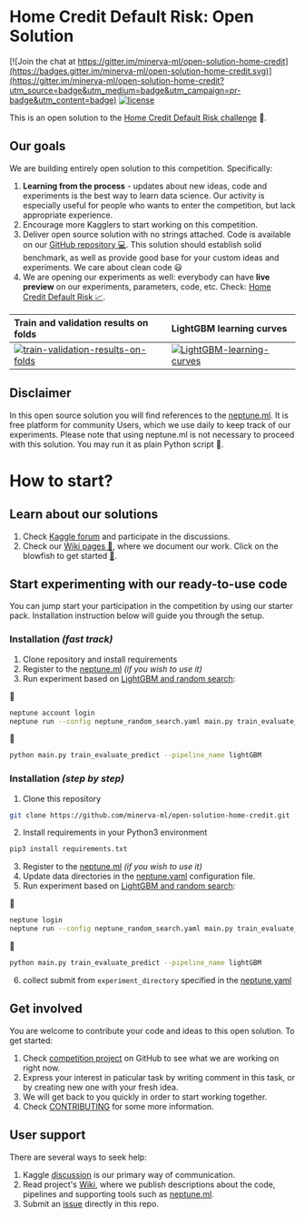 # Home Credit Default Risk: Open Solution
[![Join the chat at https://gitter.im/minerva-ml/open-solution-home-credit](https://badges.gitter.im/minerva-ml/open-solution-home-credit.svg)](https://gitter.im/minerva-ml/open-solution-home-credit?utm_source=badge&utm_medium=badge&utm_campaign=pr-badge&utm_content=badge)
[![license](https://img.shields.io/github/license/mashape/apistatus.svg?maxAge=2592000)](https://github.com/minerva-ml/open-solution-home-credit/blob/master/LICENSE)

This is an open solution to the [Home Credit Default Risk challenge](https://www.kaggle.com/c/home-credit-default-risk) :house_with_garden:.

## Our goals
We are building entirely open solution to this competition. Specifically:
1. **Learning from the process** - updates about new ideas, code and experiments is the best way to learn data science. Our activity is especially useful for people who wants to enter the competition, but lack appropriate experience.
1. Encourage more Kagglers to start working on this competition.
1. Deliver open source solution with no strings attached. Code is available on our [GitHub repository :computer:](https://github.com/neptune-ml/open-solution-home-credit). This solution should establish solid benchmark, as well as provide good base for your custom ideas and experiments. We care about clean code :smiley:
1. We are opening our experiments as well: everybody can have **live preview** on our experiments, parameters, code, etc. Check: [Home Credit Default Risk :chart_with_upwards_trend:](https://app.neptune.ml/neptune-ml/Home-Credit-Default-Risk).

| Train and validation results on folds | LightGBM learning curves |
|:---|:---|
|[![train-validation-results-on-folds](https://gist.githubusercontent.com/kamil-kaczmarek/b3b939797fb39752c45fdadfedba3ed9/raw/fbc925f683853fa8af5a95426fcd37fcb3afcf38/hc-1.png)](https://app.neptune.ml/-/dashboard/experiment/9f58e223-cbf2-4954-9a64-c0b454b30c56) | [![LightGBM-learning-curves](https://gist.githubusercontent.com/kamil-kaczmarek/b3b939797fb39752c45fdadfedba3ed9/raw/fbc925f683853fa8af5a95426fcd37fcb3afcf38/hc-2.png)](https://app.neptune.ml/-/dashboard/experiment/9f58e223-cbf2-4954-9a64-c0b454b30c56) |

## Disclaimer
In this open source solution you will find references to the [neptune.ml](https://neptune.ml). It is free platform for community Users, which we use daily to keep track of our experiments. Please note that using neptune.ml is not necessary to proceed with this solution. You may run it as plain Python script :snake:.

# How to start?
## Learn about our solutions
1. Check [Kaggle forum](https://www.kaggle.com/c/home-credit-default-risk/discussion/57175) and participate in the discussions.
1. Check our [Wiki pages :page_facing_up:](https://github.com/neptune-ml/open-solution-home-credit/wiki), where we document our work. Click on the blowfish to get started [:blowfish:](https://github.com/neptune-ml/open-solution-home-credit/wiki).

## Start experimenting with our ready-to-use code
You can jump start your participation in the competition by using our starter pack. Installation instruction below will guide you through the setup.

### Installation *(fast track)*
1. Clone repository and install requirements
1. Register to the [neptune.ml](https://neptune.ml) _(if you wish to use it)_
1. Run experiment based on [LightGBM and random search](https://github.com/minerva-ml/open-solution-home-credit/wiki/LightGBM-and-basic-features):

:trident:
```bash
neptune account login
neptune run --config neptune_random_search.yaml main.py train_evaluate_predict --pipeline_name lightGBM
```

:snake:
```bash
python main.py train_evaluate_predict --pipeline_name lightGBM
```

### Installation *(step by step)*
1. Clone this repository
```bash
git clone https://github.com/minerva-ml/open-solution-home-credit.git
```
2. Install requirements in your Python3 environment
```bash
pip3 install requirements.txt
```
3. Register to the [neptune.ml](https://neptune.ml) _(if you wish to use it)_
4. Update data directories in the [neptune.yaml](https://github.com/minerva-ml/open-solution-home-credit/blob/master/neptune.yaml) configuration file.
5. Run experiment based on [LightGBM and random search](https://github.com/minerva-ml/open-solution-home-credit/wiki/LightGBM-and-basic-features):

:trident:
```bash
neptune login
neptune run --config neptune_random_search.yaml main.py train_evaluate_predict --pipeline_name lightGBM
```

:snake:
```bash
python main.py train_evaluate_predict --pipeline_name lightGBM
```

6. collect submit from `experiment_directory` specified in the [neptune.yaml](https://github.com/minerva-ml/open-solution-home-credit/blob/master/neptune.yaml)


## Get involved
You are welcome to contribute your code and ideas to this open solution. To get started:
1. Check [competition project](https://github.com/minerva-ml/open-solution-home-credit/projects/1) on GitHub to see what we are working on right now.
1. Express your interest in paticular task by writing comment in this task, or by creating new one with your fresh idea.
1. We will get back to you quickly in order to start working together.
1. Check [CONTRIBUTING](CONTRIBUTING.md) for some more information.

## User support
There are several ways to seek help:
1. Kaggle [discussion](https://www.kaggle.com/c/home-credit-default-risk/discussion/57175) is our primary way of communication.
1. Read project's [Wiki](https://github.com/minerva-ml/open-solution-home-credit/wiki), where we publish descriptions about the code, pipelines and supporting tools such as [neptune.ml](https://neptune.ml).
1. Submit an [issue]((https://github.com/minerva-ml/open-solution-home-credit/issues)) directly in this repo.
